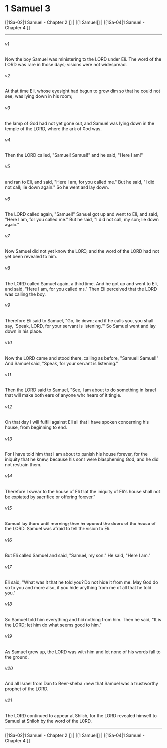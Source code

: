# 1 Samuel 3

[[1Sa-02|1 Samuel - Chapter 2 ]] | [[1 Samuel]] | [[1Sa-04|1 Samuel - Chapter 4 ]]
***

###### v1
Now the boy Samuel was ministering to the LORD under Eli. The word of the LORD was rare in those days; visions were not widespread.
###### v2
At that time Eli, whose eyesight had begun to grow dim so that he could not see, was lying down in his room;
###### v3
the lamp of God had not yet gone out, and Samuel was lying down in the temple of the LORD, where the ark of God was.
###### v4
Then the LORD called, "Samuel! Samuel!" and he said, "Here I am!"
###### v5
and ran to Eli, and said, "Here I am, for you called me." But he said, "I did not call; lie down again." So he went and lay down.
###### v6
The LORD called again, "Samuel!" Samuel got up and went to Eli, and said, "Here I am, for you called me." But he said, "I did not call, my son; lie down again."
###### v7
Now Samuel did not yet know the LORD, and the word of the LORD had not yet been revealed to him.
###### v8
The LORD called Samuel again, a third time. And he got up and went to Eli, and said, "Here I am, for you called me." Then Eli perceived that the LORD was calling the boy.
###### v9
Therefore Eli said to Samuel, "Go, lie down; and if he calls you, you shall say, 'Speak, LORD, for your servant is listening.'" So Samuel went and lay down in his place.
###### v10
Now the LORD came and stood there, calling as before, "Samuel! Samuel!" And Samuel said, "Speak, for your servant is listening."
###### v11
Then the LORD said to Samuel, "See, I am about to do something in Israel that will make both ears of anyone who hears of it tingle.
###### v12
On that day I will fulfill against Eli all that I have spoken concerning his house, from beginning to end.
###### v13
For I have told him that I am about to punish his house forever, for the iniquity that he knew, because his sons were blaspheming God, and he did not restrain them.
###### v14
Therefore I swear to the house of Eli that the iniquity of Eli's house shall not be expiated by sacrifice or offering forever."
###### v15
Samuel lay there until morning; then he opened the doors of the house of the LORD. Samuel was afraid to tell the vision to Eli.
###### v16
But Eli called Samuel and said, "Samuel, my son." He said, "Here I am."
###### v17
Eli said, "What was it that he told you? Do not hide it from me. May God do so to you and more also, if you hide anything from me of all that he told you."
###### v18
So Samuel told him everything and hid nothing from him. Then he said, "It is the LORD; let him do what seems good to him."
###### v19
As Samuel grew up, the LORD was with him and let none of his words fall to the ground.
###### v20
And all Israel from Dan to Beer-sheba knew that Samuel was a trustworthy prophet of the LORD.
###### v21
The LORD continued to appear at Shiloh, for the LORD revealed himself to Samuel at Shiloh by the word of the LORD.

***

[[1Sa-02|1 Samuel - Chapter 2 ]] | [[1 Samuel]] | [[1Sa-04|1 Samuel - Chapter 4 ]]

